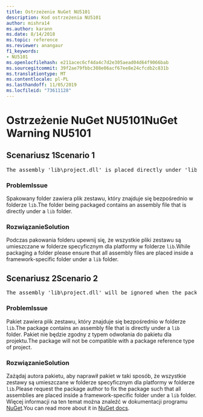 ```yaml
---
title: Ostrzeżenie NuGet NU5101
description: Kod ostrzeżenia NU5101
author: mishra14
ms.author: karann
ms.date: 8/14/2018
ms.topic: reference
ms.reviewer: anangaur
f1_keywords:
- NU5101
ms.openlocfilehash: e211acec6cf4da4c7d2e305aead04d64f9066bab
ms.sourcegitcommit: 39f2ae79fbbc308e06acf67ee8e24cfcdb2c831b
ms.translationtype: MT
ms.contentlocale: pl-PL
ms.lasthandoff: 11/05/2019
ms.locfileid: "73611128"
---
```

# <a name="nuget-warning-nu5101"></a><span data-ttu-id="f51ae-103">Ostrzeżenie NuGet NU5101</span><span class="sxs-lookup"><span data-stu-id="f51ae-103">NuGet Warning NU5101</span></span>

## <a name="scenario-1"></a><span data-ttu-id="f51ae-104">Scenariusz 1</span><span class="sxs-lookup"><span data-stu-id="f51ae-104">Scenario 1</span></span>
<pre>The assembly 'lib\project.dll' is placed directly under 'lib' folder. It is recommended that assemblies be placed inside a framework-specific folder. Move it into a framework-specific folder.</pre>

### <a name="issue"></a><span data-ttu-id="f51ae-105">Problem</span><span class="sxs-lookup"><span data-stu-id="f51ae-105">Issue</span></span>

<span data-ttu-id="f51ae-106">Spakowany folder zawiera plik zestawu, który znajduje się bezpośrednio w folderze `lib`.</span><span class="sxs-lookup"><span data-stu-id="f51ae-106">The folder being packaged contains an assembly file that is directly under a `lib` folder.</span></span>


### <a name="solution"></a><span data-ttu-id="f51ae-107">Rozwiązanie</span><span class="sxs-lookup"><span data-stu-id="f51ae-107">Solution</span></span>

<span data-ttu-id="f51ae-108">Podczas pakowania folderu upewnij się, że wszystkie pliki zestawu są umieszczane w folderze specyficznym dla platformy w folderze `lib`.</span><span class="sxs-lookup"><span data-stu-id="f51ae-108">While packaging a folder please ensure that all assembly files are placed inside a framework-specific folder under a `lib` folder.</span></span>


## <a name="scenario-2"></a><span data-ttu-id="f51ae-109">Scenariusz 2</span><span class="sxs-lookup"><span data-stu-id="f51ae-109">Scenario 2</span></span>
<pre>The assembly 'lib\project.dll' will be ignored when the package is installed after the migration.</pre>

### <a name="issue"></a><span data-ttu-id="f51ae-110">Problem</span><span class="sxs-lookup"><span data-stu-id="f51ae-110">Issue</span></span>

<span data-ttu-id="f51ae-111">Pakiet zawiera plik zestawu, który znajduje się bezpośrednio w folderze `lib`.</span><span class="sxs-lookup"><span data-stu-id="f51ae-111">The package contains an assembly file that is directly under a `lib` folder.</span></span> <span data-ttu-id="f51ae-112">Pakiet nie będzie zgodny z typem odwołania do pakietu dla projektu.</span><span class="sxs-lookup"><span data-stu-id="f51ae-112">The package will not be compatible with a package reference type of project.</span></span>


### <a name="solution"></a><span data-ttu-id="f51ae-113">Rozwiązanie</span><span class="sxs-lookup"><span data-stu-id="f51ae-113">Solution</span></span>

<span data-ttu-id="f51ae-114">Zażądaj autora pakietu, aby naprawił pakiet w taki sposób, że wszystkie zestawy są umieszczane w folderze specyficznym dla platformy w folderze `lib`.</span><span class="sxs-lookup"><span data-stu-id="f51ae-114">Please request the package author to fix the package such that all assemblies are placed inside a framework-specific folder under a `lib` folder.</span></span> <span data-ttu-id="f51ae-115">Więcej informacji na ten temat można znaleźć w dokumentacji programu [NuGet](https://docs.microsoft.com/nuget/consume-packages/migrate-packages-config-to-package-reference).</span><span class="sxs-lookup"><span data-stu-id="f51ae-115">You can read more about it in [NuGet docs](https://docs.microsoft.com/nuget/consume-packages/migrate-packages-config-to-package-reference).</span></span>



